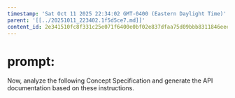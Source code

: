 ```yaml
---
timestamp: 'Sat Oct 11 2025 22:34:02 GMT-0400 (Eastern Daylight Time)'
parent: '[[../20251011_223402.1f5d5ce7.md]]'
content_id: 2e341510fc8f331c25e071f6400e0bf02e837dfaa75d09bbb8311846eeea1ca1
---
```


# prompt:

Now, analyze the following Concept Specification and generate the API documentation based on these instructions.
